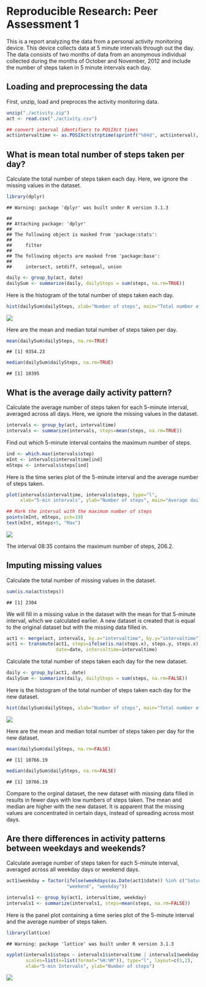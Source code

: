 # Reproducible Research: Peer Assessment 1

This is a report analyzing the data from a personal activity monitoring device. This device collects data at 5 minute intervals through out the day. The data consists of two months of data from an anonymous individual collected during the months of October and November, 2012 and include the number of steps taken in 5 minute intervals each day.

## Loading and preprocessing the data
First, unzip, load and preproces the activity monitoring data.

```r
unzip("./activity.zip")
act <- read.csv("./activity.csv")

## convert interval identifiers to POSIXct times
act$intervaltime <- as.POSIXct(strptime(sprintf("%04d", act$interval), "%H%M"))
```

## What is mean total number of steps taken per day?
Calculate the total number of steps taken each day.  Here, we ignore the missing values in the dataset.

```r
library(dplyr)
```

```
## Warning: package 'dplyr' was built under R version 3.1.3
```

```
## 
## Attaching package: 'dplyr'
## 
## The following object is masked from 'package:stats':
## 
##     filter
## 
## The following objects are masked from 'package:base':
## 
##     intersect, setdiff, setequal, union
```

```r
daily <- group_by(act, date)
dailySum <- summarize(daily, dailySteps = sum(steps, na.rm=TRUE))
```

Here is the histogram of the total number of steps taken each day.

```r
hist(dailySum$dailySteps, xlab="Number of steps", main="Total number of steps taken each day")
```

![](PA1_template_files/figure-html/dailyplot-1.png) 

Here are the mean and median total number of steps taken per day.

```r
mean(dailySum$dailySteps, na.rm=TRUE)
```

```
## [1] 9354.23
```

```r
median(dailySum$dailySteps, na.rm=TRUE)
```

```
## [1] 10395
```

## What is the average daily activity pattern?
Calculate the average number of steps taken for each 5-minute interval, averaged across all days. Here, we ignore the missing values in the dataset.

```r
intervals <- group_by(act, intervaltime)
intervals <- summarize(intervals, steps=mean(steps, na.rm=TRUE))
```

Find out which 5-minute interval contains the maximum number of steps.

```r
ind <- which.max(intervals$step)
mInt <- intervals$intervaltime[ind]
mSteps <- intervals$steps[ind]
```

Here is the time series plot of the 5-minute interval and the average number of steps taken.

```r
plot(intervals$intervaltime, intervals$steps, type="l", 
     xlab="5-min intervals", ylab="Number of steps", main="Average daily activity pattern")

## Mark the interval with the maximum number of steps
points(mInt, mSteps, pch=19)
text(mInt, mSteps+5, "Max")
```

![](PA1_template_files/figure-html/intervalsplot-1.png) 

The interval 08:35 contains the maximum number of steps, 206.2.


## Imputing missing values
Calculate the total number of missing values in the dataset.

```r
sum(is.na(act$steps))
```

```
## [1] 2304
```

We will fill in a missing value in the dataset with the mean for that 5-minute interval, which we calculated earlier.  A new dataset is created that is equal to the original dataset but with the missing data filled in.

```r
act1 <- merge(act, intervals, by.x="intervaltime", by.y="intervaltime")
act1 <- transmute(act1, steps=ifelse(is.na(steps.x), steps.y, steps.x), 
                  date=date, intervaltime=intervaltime)
```

Calculate the total number of steps taken each day for the new dataset.

```r
daily <- group_by(act1, date)
dailySum <- summarize(daily, dailySteps = sum(steps, na.rm=FALSE))
```

Here is the histogram of the total number of steps taken each day for the new dataset.

```r
hist(dailySum$dailySteps, xlab="Number of steps", main="Total number of steps taken each day")
```

![](PA1_template_files/figure-html/dailyplot1-1.png) 

Here are the mean and median total number of steps taken per day for the new dataset.

```r
mean(dailySum$dailySteps, na.rm=FALSE)
```

```
## [1] 10766.19
```

```r
median(dailySum$dailySteps, na.rm=FALSE)
```

```
## [1] 10766.19
```

Compare to the orginal dataset, the new dataset with missing data filled in results in fewer days with low numbers of steps taken. The mean and median are higher with the new dataset.  It is apparent that the missing values are concentrated in certain days, instead of spreading across most days.

## Are there differences in activity patterns between weekdays and weekends?
Calculate average number of steps taken for each 5-minute interval, averaged across all weekday days or weekend days.

```r
act1$weekday = factor(ifelse(weekdays(as.Date(act1$date)) %in% c("Saturday","Sunday"), 
                      "weekend", "weekday"))

intervals1 <- group_by(act1, intervaltime, weekday)
intervals1 <- summarize(intervals1, steps=mean(steps, na.rm=FALSE))
```

Here is the panel plot containing a time series plot of the 5-minute interval and the average number of steps taken.

```r
library(lattice)
```

```
## Warning: package 'lattice' was built under R version 3.1.3
```

```r
xyplot(intervals1$steps ~ intervals1$intervaltime | intervals1$weekday,
       scales=list(x=list(format="%H:%M")), type="l", layout=c(1,2),
       xlab="5-min Intervals", ylab="Number of steps")
```

![](PA1_template_files/figure-html/weekdaysplot-1.png) 
